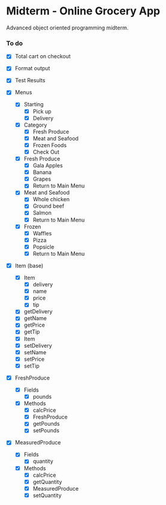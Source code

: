 # Midterm - Online Grocery App

<p>Advanced object oriented programming midterm.</p>

### To do
* [x] Total cart on checkout
* [x] Format output
* [x] Test Results

* [x] Menus
    * [x] Starting
        * [x] Pick up
        * [x] Delivery
    * [x] Category
        * [x] Fresh Produce
        * [x] Meat and Seafood
        * [x] Frozen Foods
        * [x] Check Out
    * [x] Fresh Produce
        * [x] Gala Apples
        * [x] Banana
        * [x] Grapes
        * [x] Return to Main Menu
    * [x] Meat and Seafood
        * [x] Whole chicken
        * [x] Ground beef
        * [x] Salmon
        * [x] Return to Main Menu
    * [x] Frozen
        * [x] Waffles
        * [x] Pizza
        * [x] Popsicle
        * [x] Return to Main Menu

* [x] Item (base)
    * [x] Item
        * [x] delivery
        * [x] name
        * [x] price
        * [x] tip
    * [x] getDelivery
    * [x] getName
    * [x] getPrice
    * [x] getTip
    * [x] Item
    * [x] setDelivery
    * [x] setName
    * [x] setPrice
    * [x] setTip
* [x] FreshProduce
    * [x] Fields
        * [x] pounds
    * [x] Methods
        * [x] calcPrice
        * [x] FreshProduce
        * [x] getPounds
        * [x] setPounds
* [x] MeasuredProduce
    * [x] Fields
        * [x] quantity
    * [x] Methods
        * [x] calcPrice
        * [x] getQuantity
        * [x] MeasuredProduce
        * [x] setQuantity